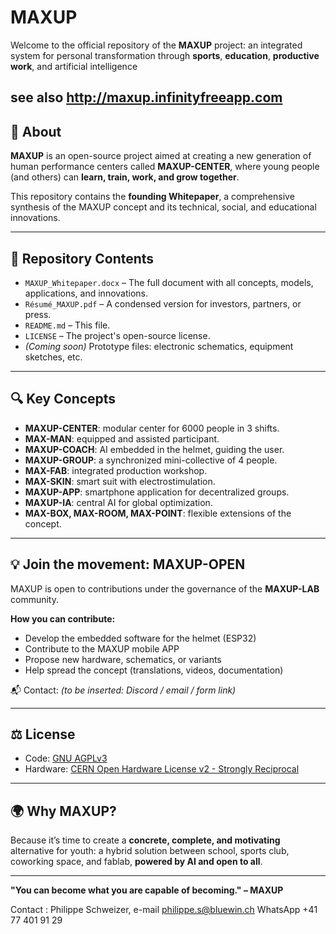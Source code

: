 # MAXUP
Welcome to the official repository of the **MAXUP** project: an integrated system for personal transformation through **sports**, **education**, **productive work**, and artificial intelligence

see also http://maxup.infinityfreeapp.com
---

## 📘 About

**MAXUP** is an open-source project aimed at creating a new generation of human performance centers called **MAXUP-CENTER**, where young people (and others) can **learn, train, work, and grow together**.

This repository contains the **founding Whitepaper**, a comprehensive synthesis of the MAXUP concept and its technical, social, and educational innovations.

---

## 📄 Repository Contents

- `MAXUP_Whitepaper.docx` – The full document with all concepts, models, applications, and innovations.
- `Résumé_MAXUP.pdf` – A condensed version for investors, partners, or press.
- `README.md` – This file.
- `LICENSE` – The project's open-source license.
- *(Coming soon)* Prototype files: electronic schematics, equipment sketches, etc.

---

## 🔍 Key Concepts

- **MAXUP-CENTER**: modular center for 6000 people in 3 shifts.
- **MAX-MAN**: equipped and assisted participant.
- **MAXUP-COACH**: AI embedded in the helmet, guiding the user.
- **MAXUP-GROUP**: a synchronized mini-collective of 4 people.
- **MAX-FAB**: integrated production workshop.
- **MAX-SKIN**: smart suit with electrostimulation.
- **MAXUP-APP**: smartphone application for decentralized groups.
- **MAXUP-IA**: central AI for global optimization.
- **MAX-BOX, MAX-ROOM, MAX-POINT**: flexible extensions of the concept.

---

## 💡 Join the movement: MAXUP-OPEN

MAXUP is open to contributions under the governance of the **MAXUP-LAB** community.

**How you can contribute:**
- Develop the embedded software for the helmet (ESP32)
- Contribute to the MAXUP mobile APP
- Propose new hardware, schematics, or variants
- Help spread the concept (translations, videos, documentation)

📬 Contact: *(to be inserted: Discord / email / form link)*

---

## ⚖️ License

- Code: [GNU AGPLv3](https://www.gnu.org/licenses/agpl-3.0.en.html)
- Hardware: [CERN Open Hardware License v2 - Strongly Reciprocal](https://cern-ohl.web.cern.ch)

---

## 🌍 Why MAXUP?

Because it’s time to create a **concrete, complete, and motivating** alternative for youth: a hybrid solution between school, sports club, coworking space, and fablab, **powered by AI and open to all**.

---

**"You can become what you are capable of becoming." – MAXUP**

Contact : Philippe Schweizer, e-mail philippe.s@bluewin.ch WhatsApp +41 77 401 91 29
